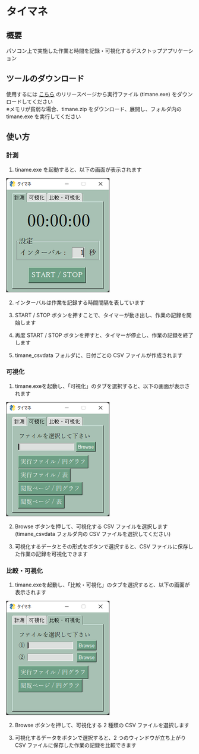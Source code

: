 # タイマネ

## 概要

パソコン上で実施した作業と時間を記録・可視化するデスクトップアプリケーション

## ツールのダウンロード

使用するには [こちら](https://github.com/masachika-kamada/time-manage/releases) のリリースページから実行ファイル (timane.exe) をダウンロードしてください<br>
※メモリが貧弱な場合、timane.zip をダウンロード、展開し、フォルダ内の timane.exe を実行してください

## 使い方

### 計測

1. tiname.exe を起動すると、以下の画面が表示されます

![](./images/measure.png)

2. インターバルは作業を記録する時間間隔を表しています

3. START / STOP ボタンを押すことで、タイマーが動き出し、作業の記録を開始します

4. 再度 START / STOP ボタンを押すと、タイマーが停止し、作業の記録を終了します

4. timane_csvdata フォルダに、日付ごとの CSV ファイルが作成されます

### 可視化

1. timane.exeを起動し、「可視化」のタブを選択すると、以下の画面が表示されます

![](./images/visualize.png)

2. Browse ボタンを押して、可視化する CSV ファイルを選択します (timane_csvdata フォルダ内の CSV ファイルを選択してください)

3. 可視化するデータとその形式をボタンで選択すると、CSV ファイルに保存した作業の記録を可視化できます

### 比較・可視化

1. timane.exeを起動し、「比較・可視化」のタブを選択すると、以下の画面が表示されます

![](./images/compare.png)

2. Browse ボタンを押して、可視化する 2 種類の CSV ファイルを選択します

3. 可視化するデータをボタンで選択すると、2 つのウィンドウが立ち上がり CSV ファイルに保存した作業の記録を比較できます
